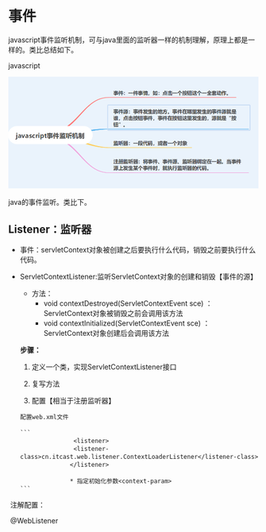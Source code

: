 # 事件

javascript事件监听机制，可与java里面的监听器一样的机制理解，原理上都是一样的。类比总结如下。

javascript

![image-20230903164757695](01什么是事件.assets/image-20230903164757695.png)

java的事件监听。类比下。

## Listener：监听器

- 事件：servletContext对象被创建之后要执行什么代码，销毁之前要执行什么代码。

* ServletContextListener:监听ServletContext对象的创建和销毁【事件的源】
	* 方法：
		* void contextDestroyed(ServletContextEvent sce) ：ServletContext对象被销毁之前会调用该方法
		* void contextInitialized(ServletContextEvent sce) ：ServletContext对象创建后会调用该方法
	
	**步骤：**
	
	1. 定义一个类，实现ServletContextListener接口
	
	2. 复写方法
	
	3. 配置【相当于注册监听器】
	
	  配置web.xml文件
	
	  ```
	  				 <listener>
	  				 <listener-class>cn.itcast.web.listener.ContextLoaderListener</listener-class>
	  				</listener>
	  
	  				* 指定初始化参数<context-param>
	  ```

​			  注解配置：

​				@WebListener











